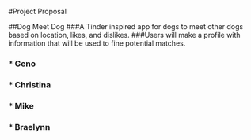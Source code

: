 #Project Proposal

##Dog Meet Dog
###A Tinder inspired app for dogs to meet other dogs based on location, likes, and dislikes.
###Users will make a profile with information that will be used to fine potential matches.

### * Geno
### * Christina
### * Mike
### * Braelynn
